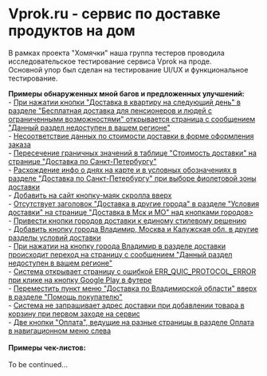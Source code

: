 # Vprok.ru - сервис по доставке продуктов на дом
В рамках проекта "Хомячки" наша группа тестеров проводила исследовательское тестирование сервиса Vprok на проде.<br/>
Основной упор был сделан на тестирование UI/UX и функциональное тестирование.
<div><b>Примеры обнаруженных мной багов и предложенных улучшений:</b></div>
- <a href="https://github.com/yulutik/vprok/files/14727312/vprok44-7788.pdf">При нажатии кнопки "Доставка в квартиру на следующий день" в разделе "Бесплатная
доставка для пенсионеров и людей с ограниченными возможностями" открывается страница с
сообщением "Данный раздел недоступен в вашем регионе"</a><br/>
- <a href="https://github.com/yulutik/vprok/files/14727311/vprok44-7777.pdf">Несоответствие данных по стоимости доставки в форме оформления заказа</a><br/>
- <a href="https://github.com/yulutik/vprok/files/14727310/vprok44-7739.pdf">Пересечение граничных значений в таблице "Стоимость доставки" на странице "Доставка по
Санкт-Петербургу"</a><br/>
- <a href="https://github.com/yulutik/vprok/files/14727309/vprok44-7738.pdf">Расхождение инфо о днях на карте и в условных обозначениях в разделе "Доставка по
Санкт-Петербургу" при выборе фиолетовой зоны доставки</a><br/>
- <a href="https://github.com/yulutik/vprok/files/14727308/vprok44-7737.pdf">Добавить на сайт кнопку-маяк скролла вверх</a><br/>
- <a href="https://github.com/yulutik/vprok/files/14727307/vprok44-7736.pdf">Отсутствует заголовок "Доставка в другие города" в разделе "Условия доставки" на странице
"Доставка в Мск и МО" над кнопками городов></a></br/>
- <a href="https://github.com/yulutik/vprok/files/14727306/vprok44-7735.pdf">Привести кнопки городов доставки к единому стилевому решению</a><br/>
- <a href="https://github.com/yulutik/vprok/files/14727305/vprok44-7734.pdf">Добавить кнопку города Владимир, Москва и Калужская обл. в другие разделы условий
доставки</a></br/>
- <a href="https://github.com/yulutik/vprok/files/14727304/vprok44-7733.pdf">При нажатии на кнопку города Владимир в разделе доставки происходит переход на страницу
с сообщением "Данный раздел недоступен в вашем регионе"</a><br/>
- <a href="https://github.com/yulutik/vprok/files/14727303/vprok44-7731.pdf">Система открывает страницу с ошибкой ERR_QUIC_PROTOCOL_ERROR при клике на кнопку
Google Play в футере</a><br/>
- <a href="https://github.com/yulutik/vprok/files/14727301/vprok44-7730.pdf">Переместить пункт меню "Доставка по Владимирской области" вверх в разделе "Помощь
покупателю"</a><br/>
- <a href="https://github.com/yulutik/vprok/files/14727300/vprok44-7692.pdf">Система не запрашивает адрес доставки при добавлении товара в корзину при первом заходе
на сервис</a><br/>
- <a href="https://github.com/yulutik/vprok/files/14727298/vprok44-7666.pdf">Две кнопки "Оплата", ведущие на разные страницы в разделе Оплата в навигационном меню
слева</a><br/>

<br/>
<div><b>Примеры чек-листов:</b></div>
<br/>
<div>To be continued...</div>
